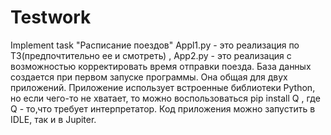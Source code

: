 # Testwork
Implement task "Расписание поездов"
Appl1.py - это реализация по ТЗ(предпочтительно ее и смотреть) , App2.py - это реализация с возможностью корректировать время отправки поезда. База данных создается при первом запуске программы. Она общая для двух приложений. Приложение использует встроенные библиотеки Python, но если чего-то не хватает, то можно воспользоваться pip install Q , где Q - то,что требует интерпретатор. Код приложения можно запустить в IDLE,  так и в Jupiter.
